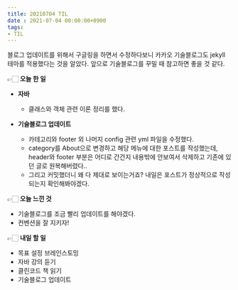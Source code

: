 ```yaml
---
title: 20210704 TIL
date : 2021-07-04 00:00:00+0900
tags:
- TIL
---
```


블로그 업데이트를 위해서 구글링을 하면서 수정하다보니 카카오 기술블로그도 jekyll 테마를 적용했다는 것을 알았다. 앞으로 기술블로그를 꾸밀 때 참고하면 좋을 것 같다.

👉🏻 **오늘 한 일**
- **자바**
	- 클래스와 객체 관련 이론 정리를 했다.

- **기술블로그 업데이트**
	- 카테고리와 footer 외 나머지 config 관련 yml 파일을 수정했다.
	- category를 About으로 변경하고 해당 메뉴에 대한 포스트를 작성했는데, header와 footer 부분은 어디로 간건지 내용밖에 안보여서 삭제하고 기존에 있던 글로 원복해버렸다..
	- 그리고 커밋했더니 왜 다 제대로 보이는거죠? 내일은 포스트가 정상적으로 작성되는지 확인해봐야겠다.

👉🏻 **오늘 느낀 것**
- 기술블로그를 조금 빨리 업데이트를 해야겠다.
- 컨벤션을 잘 지키자!

👉🏻 **내일 할 일**
- 목표 설정 브레인스토밍
- 자바 강의 듣기
- 클린코드 책 읽기
- 기술블로그 업데이트